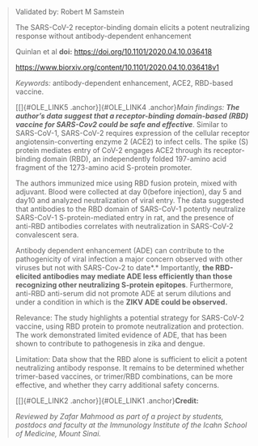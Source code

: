 > Validated by: Robert M Samstein
>
> The SARS-CoV-2 receptor-binding domain elicits a potent neutralizing
> response without antibody-dependent enhancement
>
> Quinlan et al **doi:** https://doi.org/10.1101/2020.04.10.036418
>
> <https://www.biorxiv.org/content/10.1101/2020.04.10.036418v1>
>
> *Keywords:* antibody-dependent enhancement, ACE2, RBD-based vaccine.
>
> [[]{#OLE_LINK5 .anchor}]{#OLE_LINK4 .anchor}*Main findings:* ***The
> author’s data suggest that a receptor-binding domain-based (RBD)
> vaccine for SARS-Cov2 could be safe and effective***. Similar to
> SARS-CoV-1, SARS-CoV-2 requires expression of the cellular receptor
> angiotensin-converting enzyme 2 (ACE2) to infect cells. The spike (S)
> protein mediates entry of CoV-2 engages ACE2 through its
> receptor-binding domain (RBD), an independently folded 197-amino acid
> fragment of the 1273-amino acid S-protein promoter.
>
> The authors immunized mice using RBD fusion protein, mixed with
> adjuvant. Blood were collected at day 0(before injection), day 5 and
> day10 and analyzed neutralization of viral entry. The data suggested
> that antibodies to the RBD domain of SARS-CoV-1 potently neutralize
> SARS-CoV-1 S-protein-mediated entry in rat, and the presence of
> anti-RBD antibodies correlates with neutralization in SARS-CoV-2
> convalescent sera.
>
> Antibody dependent enhancement (ADE) can contribute to the
> pathogenicity of viral infection a major concern observed with other
> viruses but not with SARS-Cov-2 to date*.* Importantly, **the
> RBD-elicited antibodies may mediate ADE less efficiently than those
> recognizing other neutralizing S-protein epitopes**. Furthermore,
> anti-RBD anti-serum did not promote ADE at serum dilutions and under a
> condition in which is the **ZIKV ADE could be observed.**
>
> Relevance: The study highlights a potential strategy for SARS-CoV-2
> vaccine, using RBD protein to promote neutralization and protection.
> The work demonstrated limited evidence of ADE, that has been shown to
> contribute to pathogenesis in zika and dengue.
>
> Limitation: Data show that the RBD alone is sufficient to elicit a
> potent neutralizing antibody response. It remains to be determined
> whether trimer-based vaccines, or trimer/RBD combinations, can be more
> effective, and whether they carry additional safety concerns.
>
> [[]{#OLE_LINK2 .anchor}]{#OLE_LINK1 .anchor}**Credit:**
>
> *Reviewed by Zafar Mahmood as part of a project by students, postdocs
> and faculty at the Immunology Institute of the Icahn School of
> Medicine, Mount Sinai.*
